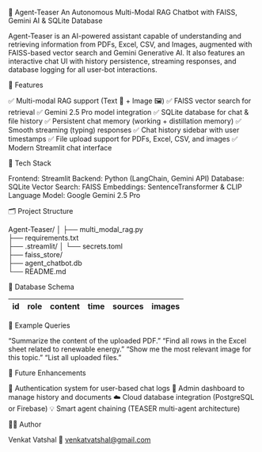 🧠 Agent-Teaser
An Autonomous Multi-Modal RAG Chatbot with FAISS, Gemini AI & SQLite Database

Agent-Teaser is an AI-powered assistant capable of understanding and retrieving information from PDFs, Excel, CSV, and Images, augmented with FAISS-based vector search and Gemini Generative AI.
It also features an interactive chat UI with history persistence, streaming responses, and database logging for all user-bot interactions.

🚀 Features

✅ Multi-modal RAG support (Text 📄 + Image 🖼️)
✅ FAISS vector search for retrieval
✅ Gemini 2.5 Pro model integration
✅ SQLite database for chat & file history
✅ Persistent chat memory (working + distillation memory)
✅ Smooth streaming (typing) responses
✅ Chat history sidebar with user timestamps
✅ File upload support for PDFs, Excel, CSV, and images
✅ Modern Streamlit chat interface


🧩 Tech Stack

Frontend: Streamlit
Backend: Python (LangChain, Gemini API)
Database: SQLite
Vector Search: FAISS
Embeddings: SentenceTransformer & CLIP
Language Model: Google Gemini 2.5 Pro



🗂️ Project Structure

Agent-Teaser/
│
├── multi_modal_rag.py          
├── requirements.txt             
├── .streamlit/
│   └── secrets.toml             
├── faiss_store/                 
├── agent_chatbot.db             
└── README.md                   



💾 Database Schema

| id | role | content | time | sources | images |
| -- | ---- | ------- | ---- | ------- | ------ |



💬 Example Queries

“Summarize the content of the uploaded PDF.”
“Find all rows in the Excel sheet related to renewable energy.”
“Show me the most relevant image for this topic.”
“List all uploaded files.”

🧠 Future Enhancements

🔐 Authentication system for user-based chat logs
🧰 Admin dashboard to manage history and documents
☁️ Cloud database integration (PostgreSQL or Firebase)
💡 Smart agent chaining (TEASER multi-agent architecture)

🧑‍💻 Author

Venkat Vatshal
📧 venkatvatshal@gmail.com
